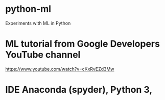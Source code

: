 # python-ml
Experiments with ML in Python 

# ML tutorial from Google Developers YouTube channel
https://www.youtube.com/watch?v=cKxRvEZd3Mw

# IDE Anaconda (spyder), Python 3, 